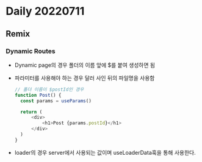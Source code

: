 Daily 20220711
===

## Remix
### Dynamic Routes
- Dynamic page의 경우 폴더의 이름 앞에 $를 붙여 생성하면 됨
- 파라미터를 사용해야 하는 경우 달러 사인 뒤의 파일명을 사용함
  
  ```ts
  // 폴더 이름이 $postId인 경우
  function Post() {
    const params = useParams()

    return (
        <div>
            <h1>Post {params.postId}</h1>
        </div>
    )
  }
  ```
- loader의 경우 server에서 사용되는 값이며 useLoaderData훅을 통해 사용한다.